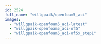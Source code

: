 ```yaml
---
id: 2524
full_name: "willgpaik/openfoam5_aci"
images: 
  - "willgpaik-openfoam5_aci-latest"
  - "willgpaik-openfoam5_aci-of5"
  - "willgpaik-openfoam5_aci-of5x_step1"
---
```

